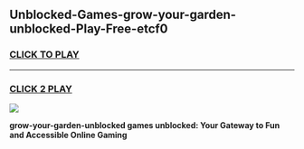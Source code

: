 
## Unblocked-Games-grow-your-garden-unblocked-Play-Free-etcf0
<h3>
<a href="https://premium76.site?title=grow-your-garden-unblocked&ref=21A">CLICK TO PLAY</a></h3>
<hr>

<h3>
<a href="https://premium76.site?title=grow-your-garden-unblocked&ref=21A">CLICK 2 PLAY</a>
  
</h3>

<a href="https://premium76.site?title=grow-your-garden-unblocked&ref=21A"><img src="https://clearcache.store/games.png"></a>


**grow-your-garden-unblocked games unblocked: Your Gateway to Fun and Accessible Online Gaming**
